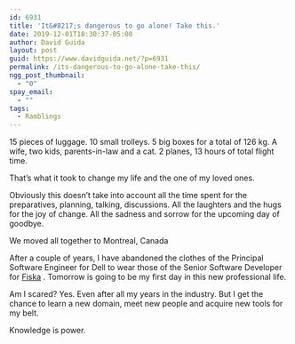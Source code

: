 ```yaml
---
id: 6931
title: 'It&#8217;s dangerous to go alone! Take this.'
date: 2019-12-01T18:30:37-05:00
author: David Guida
layout: post
guid: https://www.davidguida.net/?p=6931
permalink: /its-dangerous-to-go-alone-take-this/
ngg_post_thumbnail:
  - "0"
spay_email:
  - ""
tags:
  - Ramblings
---
```

15 pieces of luggage. 10 small trolleys. 5 big boxes for a total of 126 kg. A wife, two kids, parents-in-law and a cat. 2 planes, 13 hours of total flight time. 

That&#8217;s what it took to change my life and the one of my loved ones.

Obviously this doesn&#8217;t take into account all the time spent for the preparatives, planning, talking, discussions. All the laughters and the hugs for the joy of change. All the sadness and sorrow for the upcoming day of goodbye.

We moved all together to Montreal, Canada

After a couple of years, I have abandoned the clothes of the Principal Software Engineer for Dell to wear those of the Senior Software Developer for <a rel="noreferrer noopener" aria-label="Fiska (opens in a new tab)" href="https://www.fiska.com/" target="_blank">Fiska</a> . Tomorrow is going to be my first day in this new professional life.

Am I scared? Yes. Even after all my years in the industry. But I get the chance to learn a new domain, meet new people and acquire new tools for my belt.

Knowledge is power.